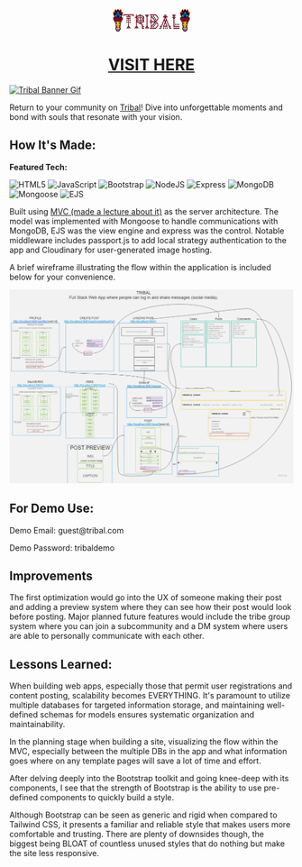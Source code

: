 <p align="center"><a target="_blank" href="https://tribal-production.up.railway.app/"><img src="/public/imgs/tribalLogo.png" height="40"></img></a></p>
<h1 align="center"><a target="_blank" href="https://tribal-production.up.railway.app/">VISIT HERE</a></h1>

<a target="_blank" href="https://tribal-production.up.railway.app/">
  <img src="/public/imgs/tribalAnimation.gif" alt="Tribal Banner Gif">
</a>

Return to your community on <a target="_blank" href="https://tribal-production.up.railway.app/" >Tribal</a>! Dive into unforgettable moments and bond with souls that resonate with your vision.

## How It's Made:

**Featured Tech:** 
<div>
  <picture><img src="https://img.shields.io/static/v1?label=&message=HTML&color=285700&style=plastic&logo=html5&labelColor=333333" alt="HTML5"/></picture>
  <picture><img src="https://img.shields.io/static/v1?label=&message=JAVASCRIPT&color=285700&style=plastic&logo=javascript&labelColor=333333" alt="JavaScript"/></picture>
  <picture><img src="https://img.shields.io/static/v1?label=&message=BOOTSTRAP&color=285700&style=plastic&logo=bootstrap&labelColor=333333" alt="Bootstrap"/></picture>
  <picture><img src="https://img.shields.io/static/v1?label=&message=NODE-JS&color=285700&style=plastic&logo=nodedotjs&labelColor=333333" alt="NodeJS"/></picture>
  <picture><img src="https://img.shields.io/static/v1?label=&message=EXPRESS&color=285700&style=plastic&logo=express&labelColor=333333" alt="Express"/></picture>
  <picture><img src="https://img.shields.io/static/v1?label=&message=MONGO-DB&color=285700&style=plastic&logo=mongodb&labelColor=333333" alt="MongoDB"/></picture>
  <picture><img src="https://img.shields.io/static/v1?label=&message=MONGOOSE&color=285700&style=plastic&logo=mongoose&labelColor=333333" alt="Mongoose"/></picture>
  <picture><img src="https://img.shields.io/static/v1?label=EJS&message=EJS&color=285700&style=plastic&&labelColor=333333" alt="EJS"/></picture>
</div>
<p></p>Built using <a target="_blank" href="https://slides.com/jresiduum/mastering-mvc" >MVC (made a lecture about it)</a> as the server architecture. 
The model was implemented with Mongoose to handle communications with MongoDB, EJS was the view engine and express was the control.
Notable middleware includes passport.js to add local strategy authentication to the app and Cloudinary for user-generated image hosting.</p>

<p>A brief wireframe illustrating the flow within the application is included below for your convenience.</p>

<picture><img src="/public/imgs/tribalWireframe.jpg.jpg" alt="Tribal Wireframe"/></picture>

## For Demo Use:

Demo Email: <span>guest@</span><span>tribal.com</span>

Demo Password: tribaldemo

## Improvements

The first optimization would go into the UX of someone making their post and adding a preview system where they can see how their post would look before posting.
Major planned future features would include the tribe group system where you can join a subcommunity and a DM system where users are able to personally communicate with each other.

## Lessons Learned:

When building web apps, especially those that permit user registrations and content posting, scalability becomes EVERYTHING. 
It's paramount to utilize multiple databases for targeted information storage, and maintaining well-defined schemas for models ensures systematic organization and maintainability.

In the planning stage when building a site, visualizing the flow within the MVC, especially between the multiple DBs in the app and what information goes where on any template pages will save a lot of time and effort.

After delving deeply into the Bootstrap toolkit and going knee-deep with its components, I see that the strength of Bootstrap is the ability to use pre-defined components to quickly build a style.

Although Bootstrap can be seen as generic and rigid when compared to Tailwind CSS, it presents a familiar and reliable style that makes users more comfortable and trusting.
There are plenty of downsides though, the biggest being BLOAT of countless unused styles that do nothing but make the site less responsive.
